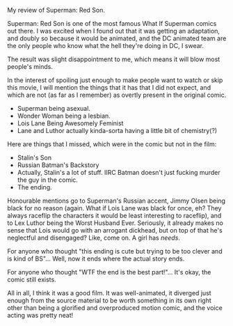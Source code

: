 My review of Superman: Red Son.

Superman: Red Son is one of the most famous What If Superman comics out there. I was excited when I found out that it was getting an adaptation, and doubly so because it would be animated, and the DC animated team are the only people who know what the hell they're doing in DC, I swear.

The result was slight disappointment to me, which means it will blow most people's minds.  

In the interest of spoiling just enough to make people want to watch or skip this movie, I will mention the things that it has that I did not expect, and which are not (as far as I remember) as overtly present in the original comic.

* Superman being asexual.
* Wonder Woman being a lesbian.
* Lois Lane Being Awesomely Feminist  
* Lane and Luthor actually kinda-sorta having a little bit of chemistry(?)

Here are things that I missed, which were in the comic but not in the film:

* Stalin's Son
* Russian Batman's Backstory
* Actually, Stalin's a lot of stuff. IIRC Batman doesn't just fucking murder the guy in the comic.
* The ending.

Honourable mentions go to Superman's Russian accent, Jimmy Olsen being black for no reason (again. What if Lois Lane was black for once, eh? They always raceflip the characters it would be least interesting to raceflip), and to Lex Luthor being the Worst Husband Ever. Seriously, it already makes no sense that Lois would go with an arrogant dickhead, but on top of that he's neglectful and disengaged? Like, come on. A girl has *needs*.

For anyone who thought "this ending is cute but trying to be too clever and is kind of BS"... Well, now it ends where the actual story ends.

For anyone who thought "WTF the end is the best part!"... It's okay, the comic still exists.

All in all, I think it was a good film. It was well-animated, it diverged just enough from the source material to be worth something in its own right other than being a glorified and overproduced motion comic, and the voice acting was pretty neat!
